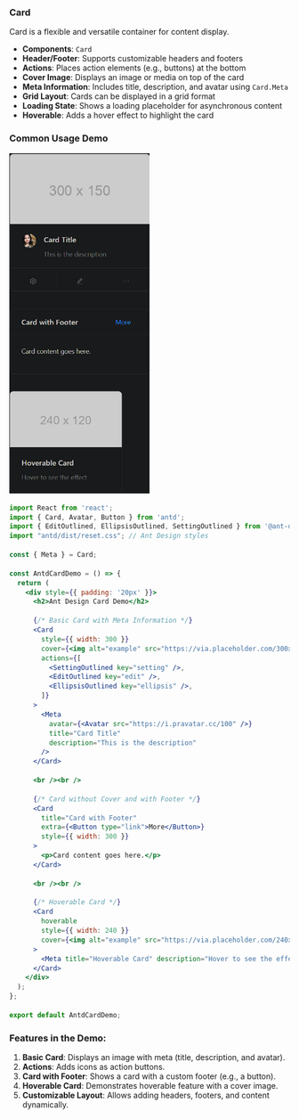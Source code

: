 ### Card

Card is a flexible and versatile container for content display.

- **Components**: `Card`
- **Header/Footer**: Supports customizable headers and footers
- **Actions**: Places action elements (e.g., buttons) at the bottom
- **Cover Image**: Displays an image or media on top of the card
- **Meta Information**: Includes title, description, and avatar using `Card.Meta`
- **Grid Layout**: Cards can be displayed in a grid format
- **Loading State**: Shows a loading placeholder for asynchronous content
- **Hoverable**: Adds a hover effect to highlight the card

### Common Usage Demo

<img src="assets/image-20241120215040836.png" alt="image-20241120215040836" style="zoom: 67%;" />

```jsx
import React from 'react';
import { Card, Avatar, Button } from 'antd';
import { EditOutlined, EllipsisOutlined, SettingOutlined } from '@ant-design/icons';
import "antd/dist/reset.css"; // Ant Design styles

const { Meta } = Card;

const AntdCardDemo = () => {
  return (
    <div style={{ padding: '20px' }}>
      <h2>Ant Design Card Demo</h2>

      {/* Basic Card with Meta Information */}
      <Card
        style={{ width: 300 }}
        cover={<img alt="example" src="https://via.placeholder.com/300x150" />}
        actions={[
          <SettingOutlined key="setting" />,
          <EditOutlined key="edit" />,
          <EllipsisOutlined key="ellipsis" />,
        ]}
      >
        <Meta
          avatar={<Avatar src="https://i.pravatar.cc/100" />}
          title="Card Title"
          description="This is the description"
        />
      </Card>

      <br /><br />

      {/* Card without Cover and with Footer */}
      <Card
        title="Card with Footer"
        extra={<Button type="link">More</Button>}
        style={{ width: 300 }}
      >
        <p>Card content goes here.</p>
      </Card>

      <br /><br />

      {/* Hoverable Card */}
      <Card
        hoverable
        style={{ width: 240 }}
        cover={<img alt="example" src="https://via.placeholder.com/240x120" />}
      >
        <Meta title="Hoverable Card" description="Hover to see the effect" />
      </Card>
    </div>
  );
};

export default AntdCardDemo;
```

### Features in the Demo:
1. **Basic Card**: Displays an image with meta (title, description, and avatar).
2. **Actions**: Adds icons as action buttons.
3. **Card with Footer**: Shows a card with a custom footer (e.g., a button).
4. **Hoverable Card**: Demonstrates hoverable feature with a cover image.
5. **Customizable Layout**: Allows adding headers, footers, and content dynamically.